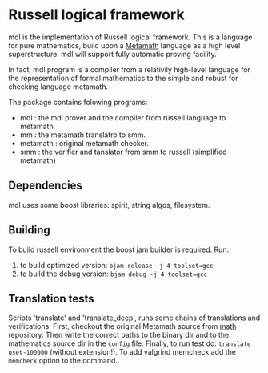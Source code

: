 
Russell logical framework
================================

mdl is the implementation of Russell logical framework.
This is a language for pure mathematics, build upon a [Metamath](http://www.metamath.org)
language as a high level superstructure. mdl will support fully automatic proving
facility.

In fact, mdl program is a compiler from a relativily high-level language for the 
representation of formal mathematics to the simple and robust for checking
language metamath.

The package contains folowing programs:
 * mdl      : the mdl prover and the compiler from russell language to metamath.
 * mm       : the metamath translatro to smm.
 * metamath : original metamath checker.
 * smm      : the verifier and tanslator from smm to russell (simplified metamath)

Dependencies
------------
mdl uses some boost libraries: spirit, string algos, filesystem.

Building
--------
To build russell environment the boost jam builder is required.
Run:
 1) to build optimized version:  `bjam release -j 4 toolset=gcc`
 2) to build the debug version:  `bjam debug -j 4 toolset=gcc`

Translation tests
-----------------
Scripts 'translate' and 'translate_deep', runs some chains of translations and verifications.
First, checkout the original Metamath source from [math](https://github.com/dmitry-vlasov/math)
repository. Then write the correct paths to the binary dir and to the mathematics source dir in
the `config` file. Finally, to run test do: `translate uset-100000` (without extension!).
To add valgrind memcheck add the `memcheck` option to the command.

 

